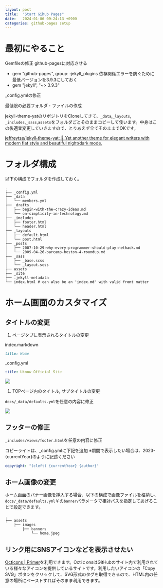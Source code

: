```yaml
---
layout: post
title:  "Start Gihub Pages"
date:   2024-01-06 09:24:13 +0900
categories: github-pages setup
---
```



# 最初にやること

Gemfileの修正
github-pagesに対応させる
- gem "github-pages", group: :jekyll_plugins
依存関係エラーを防ぐために最低バージョンを3.9.3にしておく
- gem "jekyll", "~> 3.9.3"

_config.ymlの修正

最低限の必要フォルダ・ファイルの作成

jekyll-theme-yatのリポジトリをCloneしてきて、`_data`,`_layouts`, `_includes`,`_sass`,`assets`をフォルダごとそのままコピーして使います。中身はこの後適宜変更していきますので、とりあえず全てそのままでOKです。

[jeffreytse/jekyll-theme-yat: 🎨 Yet another theme for elegant writers with modern flat style and beautiful night/dark mode.](https://github.com/jeffreytse/jekyll-theme-yat/tree/master)



# フォルダ構成

以下の構成でフォルダを作成しておく。

```
.
├── _config.yml
├── _data
│   └── members.yml
├── _drafts
│   ├── begin-with-the-crazy-ideas.md
│   └── on-simplicity-in-technology.md
├── _includes
│   ├── footer.html
│   └── header.html
├── _layouts
│   ├── default.html
│   └── post.html
├── _posts
│   ├── 2007-10-29-why-every-programmer-should-play-nethack.md
│   └── 2009-04-26-barcamp-boston-4-roundup.md
├── _sass
│   ├── _base.scss
│   └── _layout.scss
├── assets
├── _site
├── .jekyll-metadata
└── index.html # can also be an 'index.md' with valid front matter
```

# ホーム画面のカスタマイズ

## タイトルの変更

1. ページタブに表示されるタイトルの変更

index.markdown
```md
title: Home
```

_config.yml
```yml
title: Uknow Official Site
```

![](/assets/images/post/2024-01-06-GithubPages-001.png)


1. TOPページ内のタイトル, サブタイトルの変更

`docs/_data/defaults.yml`を任意の内容に修正

![](/assets/images/post/2024-01-06-GithubPages-002.png)



## フッターの修正

`_includes/views/footer.html`を任意の内容に修正

コピーライトは、_config.ymlに下記を追加
※期間で表示したい場合は、2023-{currentYear}のように記述ください
```yml
copyright: "(cleft) {currentYear} {author}"
```


## ホーム画像の変更

ホーム画面のバナー画像を挿入する場合、以下の構成で画像ファイルを格納し、`docs/_data/defaults.yml`￥の`banner`パラメータで相対パスを指定してあげることで設定できます。

```
.
├── assets
    ├── images
        ├── banners
            └── home.jpeg
```

## リンク用にSNSアイコンなどを表示させたい

[Octicons | Primer](https://primer.style/foundations/icons)を利用できます。OctiｃonsはGitHubのサイト内で利用されている様々なアイコンを提供しているサイトです。利用したいアイコンの「Copy SVG」ボタンをクリックして、SVG形式のタグを取得できるので、HTML内の任意の場所にペーストすればそのまま利用できます。


